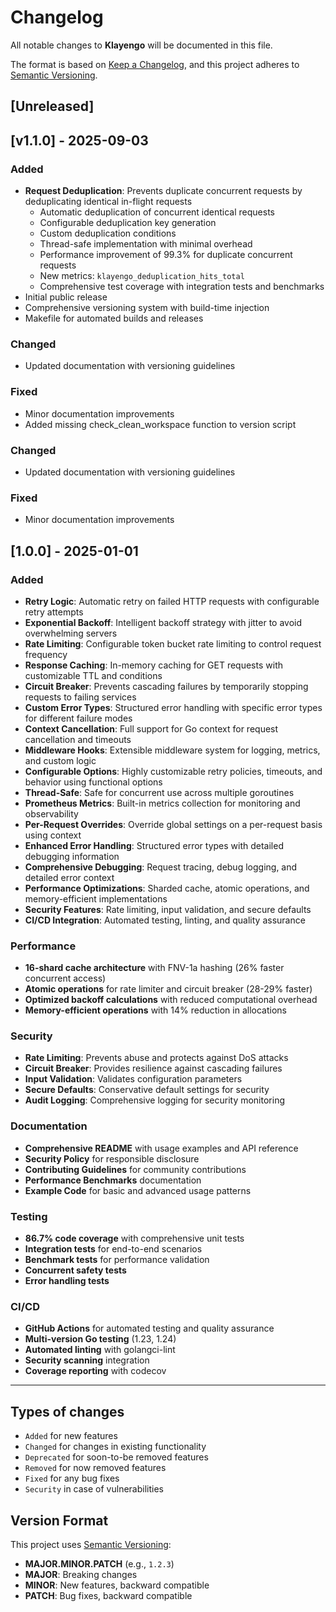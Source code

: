 # Changelog

All notable changes to **Klayengo** will be documented in this file.

The format is based on [Keep a Changelog](https://keepachangelog.com/en/1.0.0/),
and this project adheres to [Semantic Versioning](https://semver.org/spec/v2.0.0.html).

## [Unreleased]

## [v1.1.0] - 2025-09-03

### Added
- **Request Deduplication**: Prevents duplicate concurrent requests by deduplicating identical in-flight requests
  - Automatic deduplication of concurrent identical requests
  - Configurable deduplication key generation
  - Custom deduplication conditions
  - Thread-safe implementation with minimal overhead
  - Performance improvement of 99.3% for duplicate concurrent requests
  - New metrics: `klayengo_deduplication_hits_total`
  - Comprehensive test coverage with integration tests and benchmarks
- Initial public release
- Comprehensive versioning system with build-time injection
- Makefile for automated builds and releases

### Changed
- Updated documentation with versioning guidelines

### Fixed
- Minor documentation improvements
- Added missing check_clean_workspace function to version script

### Changed
- Updated documentation with versioning guidelines

### Fixed
- Minor documentation improvements

## [1.0.0] - 2025-01-01

### Added
- **Retry Logic**: Automatic retry on failed HTTP requests with configurable retry attempts
- **Exponential Backoff**: Intelligent backoff strategy with jitter to avoid overwhelming servers
- **Rate Limiting**: Configurable token bucket rate limiting to control request frequency
- **Response Caching**: In-memory caching for GET requests with customizable TTL and conditions
- **Circuit Breaker**: Prevents cascading failures by temporarily stopping requests to failing services
- **Custom Error Types**: Structured error handling with specific error types for different failure modes
- **Context Cancellation**: Full support for Go context for request cancellation and timeouts
- **Middleware Hooks**: Extensible middleware system for logging, metrics, and custom logic
- **Configurable Options**: Highly customizable retry policies, timeouts, and behavior using functional options
- **Thread-Safe**: Safe for concurrent use across multiple goroutines
- **Prometheus Metrics**: Built-in metrics collection for monitoring and observability
- **Per-Request Overrides**: Override global settings on a per-request basis using context
- **Enhanced Error Handling**: Structured error types with detailed debugging information
- **Comprehensive Debugging**: Request tracing, debug logging, and detailed error context
- **Performance Optimizations**: Sharded cache, atomic operations, and memory-efficient implementations
- **Security Features**: Rate limiting, input validation, and secure defaults
- **CI/CD Integration**: Automated testing, linting, and quality assurance

### Performance
- **16-shard cache architecture** with FNV-1a hashing (26% faster concurrent access)
- **Atomic operations** for rate limiter and circuit breaker (28-29% faster)
- **Optimized backoff calculations** with reduced computational overhead
- **Memory-efficient operations** with 14% reduction in allocations

### Security
- **Rate Limiting**: Prevents abuse and protects against DoS attacks
- **Circuit Breaker**: Provides resilience against cascading failures
- **Input Validation**: Validates configuration parameters
- **Secure Defaults**: Conservative default settings for security
- **Audit Logging**: Comprehensive logging for security monitoring

### Documentation
- **Comprehensive README** with usage examples and API reference
- **Security Policy** for responsible disclosure
- **Contributing Guidelines** for community contributions
- **Performance Benchmarks** documentation
- **Example Code** for basic and advanced usage patterns

### Testing
- **86.7% code coverage** with comprehensive unit tests
- **Integration tests** for end-to-end scenarios
- **Benchmark tests** for performance validation
- **Concurrent safety tests**
- **Error handling tests**

### CI/CD
- **GitHub Actions** for automated testing and quality assurance
- **Multi-version Go testing** (1.23, 1.24)
- **Automated linting** with golangci-lint
- **Security scanning** integration
- **Coverage reporting** with codecov

---

## Types of changes
- `Added` for new features
- `Changed` for changes in existing functionality
- `Deprecated` for soon-to-be removed features
- `Removed` for now removed features
- `Fixed` for any bug fixes
- `Security` in case of vulnerabilities

## Version Format
This project uses [Semantic Versioning](https://semver.org/):
- **MAJOR.MINOR.PATCH** (e.g., `1.2.3`)
- **MAJOR**: Breaking changes
- **MINOR**: New features, backward compatible
- **PATCH**: Bug fixes, backward compatible
